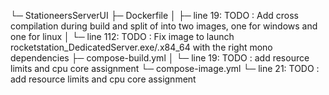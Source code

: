 └─ StationeersServerUI
   ├─ Dockerfile
   │  ├─ line 19: TODO : Add cross compilation during build and split of into two images, one for windows and one for linux
   │  └─ line 112: TODO : Fix image to launch rocketstation_DedicatedServer.exe/.x84_64 with the right mono dependencies
   ├─ compose-build.yml
   │  └─ line 19: TODO : add resource limits and cpu core assignment
   └─ compose-image.yml
      └─ line 21: TODO : add resource limits and cpu core assignment
